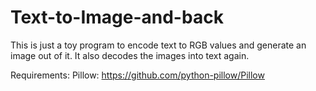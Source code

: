 # Text-to-Image-and-back
This is just a toy program to encode text to RGB values and generate an image out of it.
It also decodes the images into text again.

Requirements:
	Pillow: https://github.com/python-pillow/Pillow
